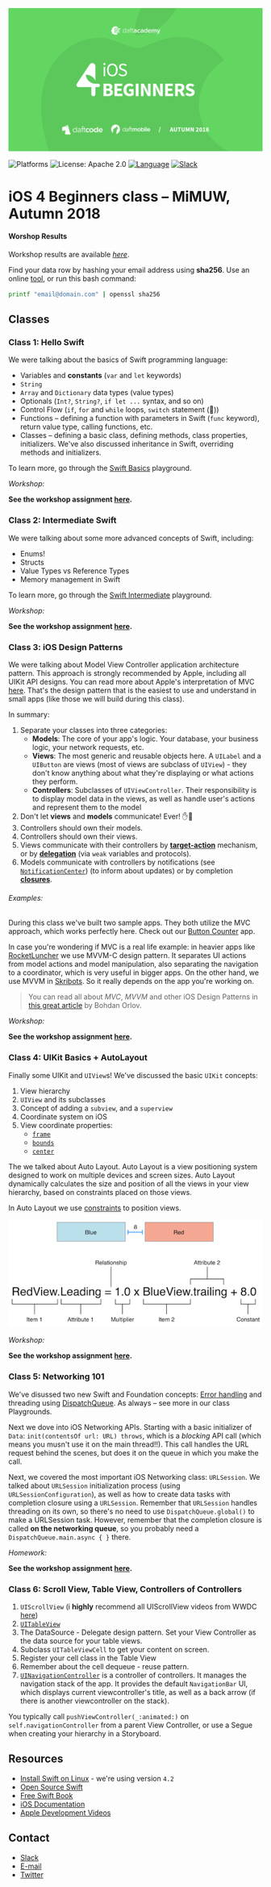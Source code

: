 [![iOS 4 Beginners Autumn 2018](assets/logo.png)](https://github.com/DaftMobile/ios4beginners_autumn2018)

![Platforms](https://img.shields.io/badge/Platform-iOS-blue.svg?style=flat)
![License: Apache 2.0](https://img.shields.io/badge/License-Apache%202.0-blue.svg?style=flat)
[![Language](https://img.shields.io/badge/Swift-4.2-FA7343.svg?logo=swift&style=flat)](https://swift.org/)
[![Slack](https://img.shields.io/badge/Slack-ios4beginners--lfv1326.slack.com-56B68B.svg?logo=slack&style=flat)](https://ios4beginners-lfv1326.slack.com/)


# iOS 4 Beginners class – MiMUW, Autumn 2018

#### Worshop Results

Workshop results are available [_here_](https://docs.google.com/spreadsheets/d/13SVqW6WuyfQRNcr82uIbwTOoP7PWFx9ceDVNbdZwFgw/edit#gid=0).

Find your data row by hashing your email address using **sha256**. Use an online [tool](http://www.sha1-online.com), or run this bash command:

```sh
printf "email@domain.com" | openssl sha256
```

## Classes

### Class 1: Hello Swift

We were talking about the basics of Swift programming language:

- Variables and **constants** (`var` and `let` keywords)
- `String`
- `Array` and `Dictionary` data types (value types)
- Optionals (`Int?`, `String?`, `if let ...` syntax, and so on)
- Control Flow (`if`, `for` and `while` loops, `switch` statement (💪))
- Functions – defining a function with parameters in Swift (`func` keyword), return value type, calling functions, etc.
- Classes – defining a basic class, defining methods, class properties, initializers. We've also discussed inheritance in Swift, overriding methods and initializers.

To learn more, go through the [Swift Basics](./Class%201) playground.

_Workshop:_

**See the workshop assignment [here](./Class%201/Workshop/workshop1.md).**

### Class 2: Intermediate Swift

We were talking about some more advanced concepts of Swift, including:

- Enums!
- Structs
- Value Types vs Reference Types
- Memory management in Swift

To learn more, go through the [Swift Intermediate](./Class%202) playground.

_Workshop:_

**See the workshop assignment [here](./Class%202/Workshop/workshop2.md).**

### Class 3: iOS Design Patterns

We were talking about Model View Controller application architecture pattern. This approach is strongly recommended by Apple, including all UIKit API designs. You can read more about Apple's interpretation of MVC [here](https://developer.apple.com/library/content/documentation/General/Conceptual/DevPedia-CocoaCore/MVC.html). That's the design pattern that is the easiest to use and understand in small apps (like those we will build during this class).

In summary:

1. Separate your classes into three categories:
	- **Models**: The core of your app's logic. Your database, your business logic, your network requests, etc.
	- **Views**: The most generic and reusable objects here. A `UILabel` and a `UIButton` are views (most of views are subclass of `UIView`) - they don't know anything about what they're displaying or what actions they perform.
	- **Controllers**: Subclasses of `UIViewController`. Their responsibility is to display model data in the views, as well as handle user's actions and represent them to the model
2. Don't let **views** and **models** communicate! Ever! ✋🛑
3. Controllers should own their models.
4. Controllers should own their views.
5. Views communicate with their controllers by [**target-action**](https://developer.apple.com/library/content/documentation/General/Conceptual/Devpedia-CocoaApp/TargetAction.html) mechanism, or by [**delegation**](https://developer.apple.com/library/content/documentation/General/Conceptual/CocoaEncyclopedia/DelegatesandDataSources/DelegatesandDataSources.html) (via `weak` variables and protocols).
6. Models communicate with controllers by notifications (see [`NotificationCenter`](https://developer.apple.com/documentation/foundation/notificationcenter)) (to inform about updates) or by completion [**closures**](https://developer.apple.com/library/content/documentation/Swift/Conceptual/Swift_Programming_Language/Closures.html).

###### Examples:
During this class we've built two sample apps. They both utilize the MVC approach, which works perfectly here. Check out our [Button Counter](./Class%203/ButtonCounter) app.

In case you're wondering if MVC is a real life example: in heavier apps like [RocketLuncher](https://itunes.apple.com/app/id1167572430) we use MVVM-C design pattern. It separates UI actions from model actions and model manipulation, also separating the navigation to a coordinator, which is very useful in bigger apps. On the other hand, we use MVVM in [Skribots](https://itunes.apple.com/app/id1331957263). So it really depends on the app you're working on.

>You can read all about *MVC*, *MVVM* and other iOS Design Patterns in [this great article](https://medium.com/ios-os-x-development/ios-architecture-patterns-ecba4c38de52) by Bohdan Orlov.

_Workshop:_

**See the workshop assignment [here](./Class%203/Workshop/workshop3.md).**

### Class 4: UIKit Basics + AutoLayout

Finally some UIKit and `UIView`s! We've discussed the basic `UIKit` concepts:

1. View hierarchy
2. `UIView` and its subclasses
3. Concept of adding a `subview`, and a `superview`
4. Coordinate system on iOS
5. View coordinate properties:
	- [`frame`](https://developer.apple.com/documentation/uikit/uiview/1622621-frame)
	- [`bounds`](https://developer.apple.com/documentation/uikit/uiview/1622580-bounds)
	- [`center`](https://developer.apple.com/documentation/uikit/uiview/1622627-center)

The we talked about Auto Layout. Auto Layout is a view positioning system designed to work on multiple devices and screen sizes. Auto Layout dynamically calculates the size and position of all the views in your view hierarchy, based on constraints placed on those views.

In Auto Layout we use [constraints](https://developer.apple.com/library/archive/documentation/UserExperience/Conceptual/AutolayoutPG/AnatomyofaConstraint.html#//apple_ref/doc/uid/TP40010853-CH9-SW1) to position views.

![Anatomy of a constraint](assets/constraint.png)

_Workshop:_

**See the workshop assignment [here](./Class%204/Workshop/workshop4.md).**

### Class 5: Networking 101

We've disussed two new Swift and Foundation concepts: [Error handling](https://developer.apple.com/library/content/documentation/Swift/Conceptual/Swift_Programming_Language/ErrorHandling.html) and threading using [DispatchQueue](https://developer.apple.com/documentation/dispatch/dispatchqueue). As always – see more in our class Playgrounds.

Next we dove into iOS Networking APIs. Starting with a basic initializer of `Data`: `init(contentsOf url: URL) throws`, which is a _blocking_ API call (which means you musn't use it on the main thread!!). This call handles the URL request behind the scenes, but does it on the queue in which you make the call.

Next, we covered the most important iOS Networking class: `URLSession`. We talked about `URLSession` initialization process (using `URLSessionConfiguration`), as well as how to create data tasks with completion closure using a `URLSession`. Remember that `URLSession` handles threading on its own, so there's no need to use `DispatchQueue.global()` to make a URLSession task. However, remember that the completion closure is called **on the networking queue**, so you probably need a `DispatchQueue.main.async { }` there.

_Homework:_

**See the workshop assignment [here](./Class%205/Workshop/workshop5.md).**

### Class 6: Scroll View, Table View, Controllers of Controllers

1. `UIScrollView` (i **highly** recommend all UIScrollView videos from WWDC [here](https://developer.apple.com/videos/))
2. [`UITableView`](https://developer.apple.com/documentation/uikit/uitableview)
3. The DataSource - Delegate design pattern. Set your View Controller as the data source for your table views.
4. Subclass `UITableViewCell` to get your content on screen.
5. Register your cell class in the Table View
6. Remember about the cell dequeue - reuse pattern.
7. [`UINavigationController`](https://developer.apple.com/documentation/uikit/uinavigationcontroller) is a controller of controllers. It manages the navigation stack of the app. It provides the default `NavigationBar` UI, which displays current viewcontroller's title, as well as a back arrow (if there is another viewcontroller on the stack).

You typically call `pushViewController(_:animated:)` on `self.navigationController` from a parent View Controller, or use a Segue when creating your hierarchy in a Storyboard.

## Resources

- [Install Swift on Linux](https://swift.org/download/#releases) - we're using version `4.2`
- [Open Source Swift](https://swift.org)
- [Free Swift Book](https://itunes.apple.com/us/book/the-swift-programming-language/id881256329?mt=11)
- [iOS Documentation](https://developer.apple.com/documentation/)
- [Apple Development Videos](https://developer.apple.com/videos/)

## Contact

- [Slack](https://ios4beginners-lfv1326.slack.com/)
- [E-mail](mailto:ios@daftacademy.pl)
- [Twitter](https://twitter.com/mdab121)
